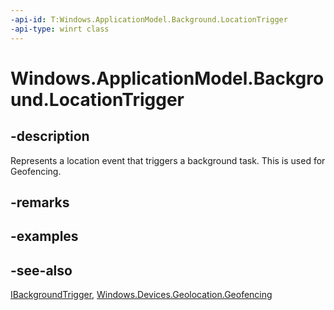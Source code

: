 ```yaml
---
-api-id: T:Windows.ApplicationModel.Background.LocationTrigger
-api-type: winrt class
---
```


<!-- Class syntax.
public class LocationTrigger : Windows.ApplicationModel.Background.IBackgroundTrigger, Windows.ApplicationModel.Background.ILocationTrigger
-->

# Windows.ApplicationModel.Background.LocationTrigger

## -description
Represents a location event that triggers a background task. This is used for Geofencing.

## -remarks

## -examples

## -see-also
[IBackgroundTrigger](ibackgroundtrigger.md), [Windows.Devices.Geolocation.Geofencing](../windows.devices.geolocation.geofencing/windows_devices_geolocation_geofencing.md)